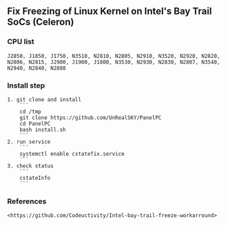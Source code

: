 ## Fix Freezing of Linux Kernel on Intel's Bay Trail SoCs (Celeron)

### CPU list
    J2850, J1850, J1750, N3510, N2810, N2805, N2910, N3520, N2920, N2820, N2806, N2815, J2900, J1900, J1800, N3530, N2930, N2830, N2807, N3540, N2940, N2840, N2808

### Install step
    1. git clone and install
        ```
        cd /tmp
        git clone https://github.com/UnRealSKY/PanelPC
        cd PanelPC
        bash install.sh
        ```
    2. run service
        ```
        systemctl enable cstatefix.service
        ```
    3. check status
        ```
        cstateInfo
        ```

### References
    <https://github.com/Codeuctivity/Intel-bay-trail-freeze-workarround>
